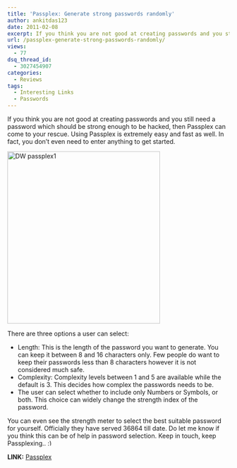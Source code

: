 ```yaml
---
title: 'Passplex: Generate strong passwords randomly'
author: ankitdas123
date: 2011-02-08
excerpt: If you think you are not good at creating passwords and you still need a password which should be strong enough to be hacked, then Passplex can come to your rescue. Using Passplex is extremely easy and fast as well.
url: /passplex-generate-strong-passwords-randomly/
views:
  - 77
dsq_thread_id:
  - 3027454907
categories:
  - Reviews
tags:
  - Interesting Links
  - Passwords
---
```

If you think you are not good at creating passwords and you still need a password which should be strong enough to be hacked, then Passplex can come to your rescue. Using Passplex is extremely easy and fast as well. In fact, you don’t even need to enter anything to get started.

[<img style="background-image: none; padding-left: 0px; padding-right: 0px; display: inline; padding-top: 0px; border: 0px;" title="DW passplex1" src="http://cdn.devilsworkshop.org/files/2011/02/DW-passplex1_thumb.jpg" border="0" alt="DW passplex1" width="346" height="391" />][1]

There are three options a user can select:

  * Length: This is the length of the password you want to generate. You can keep it between 8 and 16 characters only. Few people do want to keep their passwords less than 8 characters however it is not considered much safe.
  * Complexity: Complexity levels between 1 and 5 are available while the default is 3. This decides how complex the passwords needs to be.
  * The user can select whether to include only Numbers or Symbols, or both. This choice can widely change the strength index of the password.

You can even see the strength meter to select the best suitable password for yourself. Officially they have served 36864 till date. Do let me know if you think this can be of help in password selection. Keep in touch, keep Passplexing.. <img src="http://devilsworkshop.org/wp-includes/images/smilies/simple-smile.png" alt=":)" class="wp-smiley" style="height: 1em; max-height: 1em;" />

**LINK:** <a href="http://passplex.com" onclick="_gaq.push(['_trackEvent', 'outbound-article', 'http://passplex.com', 'Passplex']);" target="_blank">Passplex</a>

 [1]: http://cdn.devilsworkshop.org/files/2011/02/DW-passplex1.jpg
